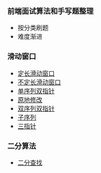 ### 前端面试算法和手写题整理

- 按分类刷题
- 难度渐进

### 滑动窗口

- [定长滑动窗口](./src/滑动窗口/1.%20定长滑动窗口/)
- [不定长滑动窗口](./src/滑动窗口/2.%20不定长滑动窗口/)
- [单序列双指针](./src//滑动窗口/3.%20单序列双指针/)
- [原地修改](./src//滑动窗口/4.%20原地修改/)
- [双序列双指针](./src//滑动窗口/5.%20双序列双指针/)
- [子序列](./src//滑动窗口/6.%20%E5%AD%90%E5%BA%8F%E5%88%97/)
- [三指针](./src//滑动窗口/7.%20%E4%B8%89%E6%8C%87%E9%92%88/)

### 二分算法

- [二分查找](./src/%E4%BA%8C%E5%88%86%E7%AE%97%E6%B3%95/%E4%BA%8C%E5%88%86%E6%9F%A5%E6%89%BE/)
